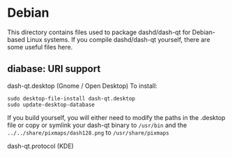 
Debian
====================
This directory contains files used to package dashd/dash-qt
for Debian-based Linux systems. If you compile dashd/dash-qt yourself, there are some useful files here.

## diabase: URI support ##


dash-qt.desktop  (Gnome / Open Desktop)
To install:

	sudo desktop-file-install dash-qt.desktop
	sudo update-desktop-database

If you build yourself, you will either need to modify the paths in
the .desktop file or copy or symlink your dash-qt binary to `/usr/bin`
and the `../../share/pixmaps/dash128.png` to `/usr/share/pixmaps`

dash-qt.protocol (KDE)

